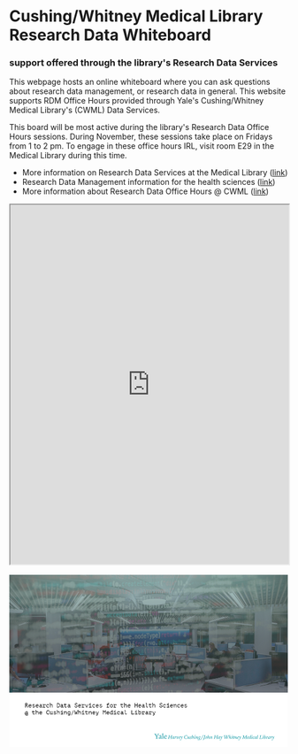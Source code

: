 # Cushing/Whitney Medical Library Research Data Whiteboard
### support offered through the library's Research Data Services

This webpage hosts an online whiteboard where you can ask questions about research data management, or research data in general. This website supports RDM Office Hours provided through Yale's Cushing/Whitney Medical Library's (CWML) Data Services. 

This board will be most active during the library's Research Data Office Hours sessions. During November, these sessions take place on Fridays from 1 to 2 pm. To engage in these office hours IRL, visit room E29 in the Medical Library during this time. 

* More information on Research Data Services at the Medical Library ([link](https://library.medicine.yale.edu/research-data))
* Research Data Management information for the health sciences ([link](https://guides.library.yale.edu/rdm_healthsci))
* More information about Research Data Office Hours @ CWML ([link](https://library.medicine.yale.edu/research-data/drop-in-help))

<iframe width="100%" height="650px" src="https://awwapp.com/b/ufn87iqow/"></iframe>

[![useful image](https://github.com/sauuyer/CWML-Research-Data-Management-Office-Hours/blob/master/images/research-data-image.png)](https://library.medicine.yale.edu/research-data)
